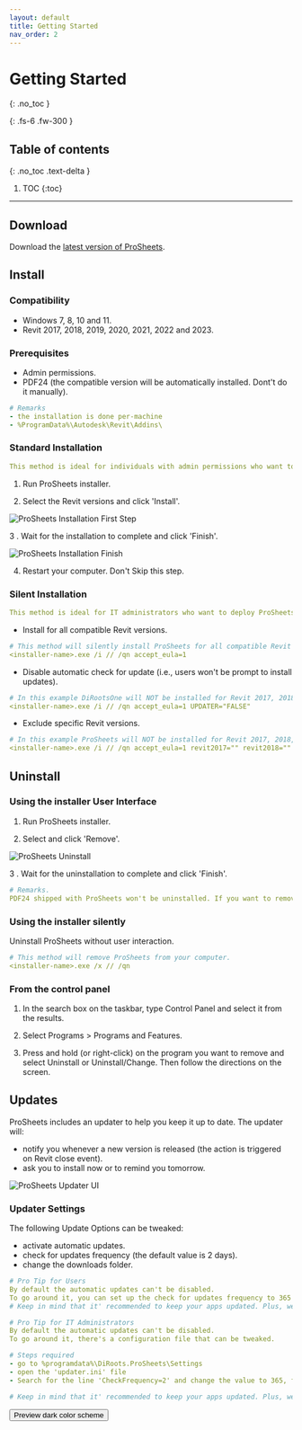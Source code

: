 ```yaml
---
layout: default
title: Getting Started
nav_order: 2
---
```


# Getting Started
{: .no_toc }

{: .fs-6 .fw-300 }

## Table of contents
{: .no_toc .text-delta }

1. TOC
{:toc}

---

## Download

Download the [latest version of ProSheets](https://diroots.com/revit-plugins/revit-to-pdf-dwg-dgn-dwf-nwc-ifc-and-images-with-prosheets/).


## Install

### Compatibility
- Windows 7, 8, 10 and 11.
- Revit 2017, 2018, 2019, 2020, 2021, 2022 and 2023.

### Prerequisites
- Admin permissions.
- PDF24 (the compatible version will be automatically installed. Dont't do it manually).

```yaml
# Remarks
- the installation is done per-machine
- %ProgramData%\Autodesk\Revit\Addins\
```

### Standard Installation

```yaml
This method is ideal for individuals with admin permissions who want to install ProSheets in one computer.
```

1. Run ProSheets installer.

2. Select the Revit versions and click 'Install'.

![ProSheets Installation First Step](../assets\images\PS-Install.gif)

3 . Wait for the installation to complete and click 'Finish'.

![ProSheets Installation Finish](../assets\images\PS-Complete.png)

4. Restart your computer. Don't Skip this step.

### Silent Installation

```yaml
This method is ideal for IT administrators who want to deploy ProSheets to multiple computers.
```

- Install for all compatible Revit versions.

```yaml
# This method will silently install ProSheets for all compatible Revit versions.
<installer-name>.exe /i // /qn accept_eula=1
```

- Disable automatic check for update (i.e., users won't be prompt to install updates).

```yaml
# In this example DiRootsOne will NOT be installed for Revit 2017, 2018, and 2019.
<installer-name>.exe /i // /qn accept_eula=1 UPDATER="FALSE"
```

- Exclude specific Revit versions.

```yaml
# In this example ProSheets will NOT be installed for Revit 2017, 2018, and 2019.
<installer-name>.exe /i // /qn accept_eula=1 revit2017="" revit2018="" revit2019=""
```

## Uninstall

### Using the installer User Interface

1. Run ProSheets installer.

2. Select and click 'Remove'.

![ProSheets Uninstall](../assets\images\PS-Remove.gif)

3 . Wait for the uninstallation to complete and click 'Finish'.

```yaml
# Remarks.
PDF24 shipped with ProSheets won't be uninstalled. If you want to remove it, uninstall it manually.
```

### Using the installer silently

Uninstall ProSheets without user interaction.

```yaml
# This method will remove ProSheets from your computer.
<installer-name>.exe /x // /qn
```

### From the control panel

1. In the search box on the taskbar, type Control Panel and select it from the results.

2. Select Programs > Programs and Features.

3. Press and hold (or right-click) on the program you want to remove and select Uninstall or Uninstall/Change. Then follow the directions on the screen.

## Updates

ProSheets includes an updater to help you keep it up to date. 
The updater will:
- notify you whenever a new version is released (the action is triggered on Revit close event).
- ask you to install now or to remind you tomorrow.

![ProSheets Updater UI](../assets/images/updater-default.png)

### Updater Settings

The following Update Options can be tweaked:
- activate automatic updates.
- check for updates frequency (the default value is 2 days). 
- change the downloads folder.

```yaml
# Pro Tip for Users
By default the automatic updates can't be disabled.
To go around it, you can set up the check for updates frequency to 365 days, for example.
# Keep in mind that it' recommended to keep your apps updated. Plus, we do not provide support for outdated applications.
```

```yaml
# Pro Tip for IT Administrators
By default the automatic updates can't be disabled.
To go around it, there's a configuration file that can be tweaked.

# Steps required
- go to %programdata%\DiRoots.ProSheets\Settings
- open the 'updater.ini' file
- Search for the line 'CheckFrequency=2' and change the value to 365, for example.

# Keep in mind that it' recommended to keep your apps updated. Plus, we do not provide support for outdated applications.
```

<button class="btn js-toggle-dark-mode">Preview dark color scheme</button>